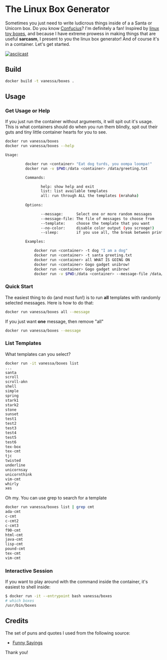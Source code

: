 # The Linux Box Generator

Sometimes you just need to write ludicrous things inside of a a Santa or Unicorn box.
Do you know [Confucius](https://en.wikipedia.org/wiki/Confucius)? I'm definitely a fan!
Inspired by [linux toy boxes](https://opensource.com/article/18/12/linux-toy-boxes),
and because I have extreme prowess in making things that are useful **sarcasm**, 
I present to you the linux box generator! And of course it's in a container. Let's get started.

[![asciicast](https://asciinema.org/a/214790.svg)](https://asciinema.org/a/214790)

## Build

```bash
docker build -t vanessa/boxes .
```

## Usage

### Get Usage or Help
If you just run the container without arguments, it will spit out it's usage.
This is what containers should do when you run them blindly, spit out their
guts and tiny little container hearts for you to see.

```bash
docker run vanessa/boxes
docker run vanessa/boxes --help

Usage:

         docker run <container> "Eat dog turds, you oompa loompa!"
         docker run -v $PWD:/data <container> /data/greeting.txt

         Commands:

                help: show help and exit
                list: list available templates
                all: run through ALL the templates (mrahaha)
                
         Options:

                --message:      Select one or more random messages
                --message-file: The file of messages to choose from
                --template:     choose the template that you want
                --no-color:     disable color output (you scrooge!)
                --sleep:        if you use all, the break between prints

         Examples:

             docker run <container> -t dog "I am a dog"
             docker run <container> -t santa greeting.txt
             docker run <container> all WHAT IS GOING ON
             docker run <container> Gogo gadget unibrow!
             docker run <container> Gogo gadget unibrow!
             docker run -v $PWD:/data <container> --message-file /data/insults.txt 
```

### Quick Start
The easiest thing to do (and most fun!) is to run **all** templates with randomly
selected messages. Here is how to do that:

```bash
docker run vanessa/boxes all --message
```

If you just want **one** message, then remove "all"

```bash
docker run vanessa/boxes --message
```

### List Templates

What templates can you select?

```bash
docker run -it vanessa/boxes list
...
santa
scroll
scroll-akn
shell
simple
spring
stark1
stark2
stone
sunset
test1
test2
test3
test4
test5
test6
tex-box
tex-cmt
tjc
twisted
underline
unicornsay
unicornthink
vim-cmt
whirly
xes
```

Oh my. You can use grep to search for a template

```bash
docker run vanessa/boxes list | grep cmt
ada-cmt
c-cmt
c-cmt2
c-cmt3
f90-cmt
html-cmt
java-cmt
lisp-cmt
pound-cmt
tex-cmt
vim-cmt
```

### Interactive Session

If you want to play around with the command inside the container, it's easiest
to shell inside:

```bash
$ docker run -it --entrypoint bash vanessa/boxes
# which boxes
/usr/bin/boxes
```


## Credits

The set of puns and quotes I used from the following source:

 - [Funny Sayings](https://github.com/aussieW/skill-confucius-say)
 
Thank you!
